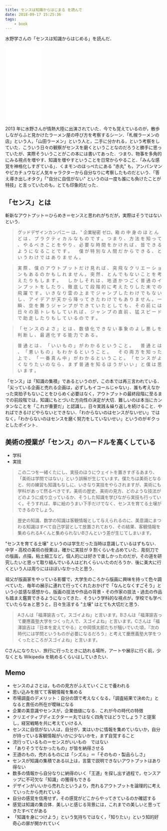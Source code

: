 ```yaml
---
title: センスは知識からはじまる を読んで
date: 2018-09-17 15:25:36
tags:
	- book
---
```


水野学さんの「センスは知識からはじめる」を読んだ．

<iframe style="width:120px;height:240px;" marginwidth="0" marginheight="0" scrolling="no" frameborder="0" src="//rcm-fe.amazon-adsystem.com/e/cm?lt1=_blank&bc1=000000&IS2=1&bg1=FFFFFF&fc1=000000&lc1=0000FF&t=tanakayutaroa-22&language=ja_JP&o=9&p=8&l=as4&m=amazon&f=ifr&ref=as_ss_li_til&asins=B00LIQMVLQ&linkId=28fd31f8fb29663f7ed38016a91a2008"></iframe>

2013 年に水野さんが情熱大陸に出演されていた．今でも覚えているのが，散歩しながらふと見かけたラーメン屋の呼び方を考察するシーン．「札幌ラーメンの店」という人，「山田ラーメン」という人と，二手に分かれる，という考察をしていた．こういう日々の観察がセンスを磨くということなのだろうと勝手に思っていたが、実際そういうことがこの本には書いてあった．つまり、物事を多角的にみる視点を増やす、知識を増やすということを日常からやること．「みんな感覚を神格化しすぎている」．くまモンのほっぺたにある "赤丸" も，アンパンマンやピカチュウなど人気キャラクターから自分なりに考察したものだという．「答え導き出しオタク」「"自分に自信がない" というのは一度も誰にも負けたことが特技」と言っていたのも，とても印象的だった．


## 「センス」とは

斬新なアウトプット＝ひらめき＝センスと思われがちだが，実際はそうではないという．

> グッドデザインカンパニー は、〝 企業秘密 ゼロ〟箱 の 中 身 の ほ と ん ど は 、 プ ラ ク テ ィ カ ル な も の で す 。 つ ま り 、 方 法 を 知 っ て 、 や る べ き こ と を や り 、 必 要 な 時 間 を か け れ ば 、 皆 で き る よ う に な る こ と で す 。 　 僕 が 特 別 な 人 間 だ か ら で き る 、 と い う わ け で は あ り ま せ ん 。

> 実 際 、 僕 の ア ウ ト プ ッ ト だ け 見 れ ば 、 突 飛 な ク リ エ ー シ ョ ン も あ る の か も し れ ま せ ん 。 突 然 、 と ん で も な い こ と を 考 え た り も し ま す 。 　 し か し そ れ は 、 地 道 か つ ご く 普 通 の イ ン プ ッ ト を し た り 、 徹 底 し て 段 階 的 に 考 え た り し た 末 で の 飛 躍 で す 。 い き な り 雲 の 上 ま で ジ ャ ン プ し た わ け で も な い し 、 ア イ デ ア が 天 か ら 降 っ て き た わ け で も あ り ま せ ん 。 一 瞬 、 空 を 舞 う ジ ャ ン プ が で き て い た と し て も 、 そ の 前 に は 日 々 の 筋 ト レ も し て い れ ば 、 ジ ャ ン プ の 直 前 、 猛 ス ピ ー ド で 助 走 し た り も し て い る の で す 。

> 「 セ ン ス の よ さ 」 と は 、 数 値 化 で き な い 事 象 の よ し 悪 し を 判 断 し 、 最 適 化 す る 能 力 で あ る 。

> 普 通 と は 、 「 い い も の 」 が わ か る と い う こ と 。 　 普 通 と は 、 「 悪 い も の 」 も わ か る と い う こ と 。 　 そ の 両 方 を 知 っ た 上 で 、 「 一 番 真 ん 中 」 が わ か る と い う こ と 。 「 セ ン ス が よ く な り た い の な ら 、 ま ず 普 通 を 知 る ほ う が い い 」 と 僕 は 思 い ま す 。


「センス」は「知識の集積」であるというのが，この本では再三言われている．「尖っている企画と売れる企画は，必ずしもイコールじゃない」．誰も考えなかった突拍子もないことをひらめく必要はなく，アウトプットの最終段階に至るまでの前段階では，知識にもとづいた方向性の決定が大切．難しいのは本当にカンタンなことを「これが重要だ」と認識し，日々実践＆繰り返しを続けること．やればできるけどやらないとできない．「わからないのはセンスがないせい」ではなく，「わからないのはセンスを磨く努力をしていないせい」というのがギクっとしたポイント．

## 美術の授業が「センス」のハードルを高くしている

- 学科
- 実技

> この二つを一緒くたにし、実技のほうにウェイトを置きすぎるあまり、「美術は学問ではない」という誤解が生じています。僕たちは美術となると、何の練習も知識もなしに、いきなり実技をやらされますが、美術にも学科があって然るべきです。美術の歴史、美術の見方、どのような技法がどのように成り立っているか、そうした知識を学びながら実技も行っていく。そうすれば、単に絵のうまい下手だけでなく、センスを育てる土壌ができるのでしょう。

> 歴史の知識、数学の知識は客観情報として与えられるのに、美意識にまつわる知識はすべて自己学習として放置されており、その結果、客観情報を集められるAくんと集められないBさんという差が生じてしまいます。

"センスを育てる土壌" というのは学生だった当時は意識しているはずもない．中学・高校の美術の授業は，確かに実技が 9 割くらいを占めていた．彫刻刀での版画，点描，粘土細工など，個人的には好きで楽しかったのだが，その道を研究したいと思って取り組んでいる人はどれくらいいたのだろうか．後に美大に行くという人は周りにはほぼいなかったと思う．

祖父が版画家をやっている影響で，大学生のころから版画に興味を持って色々調べていた．毎年の展示に連れて行ってくれたおかげで「なんとなくすごそう」という小並感な感想から，版画の技法や作品の背景・その作家の技法・過去の作品も踏まえ鑑賞できるようになってきた．そういう学科的な視点が，学校でも学べていたらなぁと思うと，日々生活する "土壌" はとても大切だと思う．

> Aさんは「福澤諭吉って，スゴイよね」と言います。Bさんは「福澤諭吉って慶應義塾大学をつくった人で、スゴイよね」と言います。Cさんは「福澤諭吉は『日本を変えてやる』と中岡慎太郎たちが騒いでいた頃，『次の時代には学問というものが必要になるだろう』と考えて慶應義塾大学をつくったところがスゴイよね」と言います。

Cさんになりたい．旅行に行ったときに訪れる場所，アートや展示に行く前，少なくとも Wikipedia を眺めるくらいはしていきたい．


## Memo

- センスのよさとは，ものの見方がふえていくことで養われる
- 思い込みを捨てて客観情報を集める
- 市場調査のデメリット：自分の頭で考えなくなる，「調査結果で決めた」となると責任の所在が曖昧になる
- 企業の美意識やセンスが，企業価値になる．これが今の時代の特徴
- クリエイティブディエクター＝丸ではなく四角ではどうでしょう？と提案し，経営戦略を共に考えていける人
- センスに自信がない人は，自分が，実はいかに情報を集めていないか，自分が持っている客観情報がいかに少ないかを，まず自覚すること
- 流行っているもの＝センスがいいもの　ではない
- 「ありそうでなかったもの」が皆を納得させる
- 王道のもの，売れるものには「シズル」＝「そのもの・製品らしさ」
- センスが知識の集積である以上は，言葉で説明できないアウトプットはあり得ない
- 数多の情報から自分なりに納得のいく「王道」を探し出す過程で，センスアップに不可欠な「知識」の獲得もできる
- デザインがいいから売れたというより，売れるアウトプットを論理的に考えていったから売れている
- 自分の感覚を信用せず，その感覚がどこからやってきているのか確認する
- 感覚は知識の集合体．美しいと感じる背景には，これまでの美しいと思ってきたすべてがある
- 「知識を身につけよう」という気持ちではなく，「知りたい」という知的好奇心の扉が開かれていく
